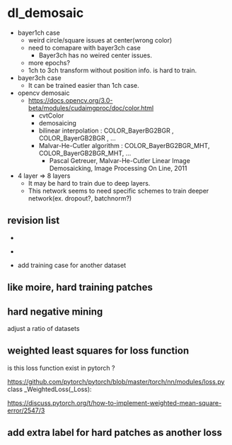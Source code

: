 # dl_demosaic

* bayer1ch case  
  * weird circle/square issues at center(wrong color)  
  * need to comapare with bayer3ch case  
    * Bayer3ch has no weired center issues.
  * more epochs?   
  * 1ch to 3ch transform without position info. is hard to train.   
* bayer3ch case
  * It can be trained easier than 1ch case.  
* opencv demosaic
  * https://docs.opencv.org/3.0-beta/modules/cudaimgproc/doc/color.html  
    * cvtColor  
    * demosaicing  
    * bilinear interpolation : COLOR_BayerBG2BGR , COLOR_BayerGB2BGR , ...    
    * Malvar-He-Cutler algorithm : COLOR_BayerBG2BGR_MHT, COLOR_BayerGB2BGR_MHT, ...   
      * Pascal Getreuer, Malvar-He-Cutler Linear Image Demosaicking, Image Processing On Line, 2011  
* 4 layer => 8 layers
  * It may be hard to train due to deep layers.  
  * This network seems to need specific schemes to train deeper network(ex. dropout?, batchnorm?)  


## revision list   
 * ~~~remove parameters.py~~~  
 * ~~~update main.py and test.py~~~  
 * add training case for another dataset  
 
## like moire, hard training patches

## hard negative mining
 adjust a ratio of datasets 
 
## weighted least squares for loss function
 is this loss function exist in pytorch ?

https://github.com/pytorch/pytorch/blob/master/torch/nn/modules/loss.py  
class _WeightedLoss(_Loss):  

https://discuss.pytorch.org/t/how-to-implement-weighted-mean-square-error/2547/3  

## add extra label for hard patches as another loss
